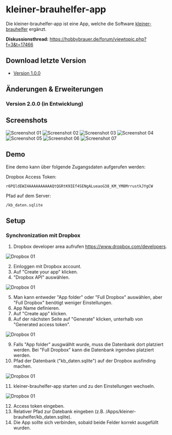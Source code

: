 # kleiner-brauhelfer-app
Die kleiner-brauhelfer-app ist eine App, welche die Software [kleiner-brauhelfer](https://github.com/Gremmel/kleiner-brauhelfer) ergänzt.

**Diskussionsthread:**
https://hobbybrauer.de/forum/viewtopic.php?f=3&t=17466

## Download letzte Version
- [Version 1.0.0](https://github.com/kleiner-brauhelfer/kleiner-brauhelfer-app/releases/tag/v1.0.0)

## Änderungen & Erweiterungen

### Version 2.0.0 (in Entwicklung)

## Screenshots
![Screenshot 01](doc/Screenshot_01.png)
![Screenshot 02](doc/Screenshot_02.png)
![Screenshot 03](doc/Screenshot_03.png)
![Screenshot 04](doc/Screenshot_04.png)
![Screenshot 05](doc/Screenshot_05.png)
![Screenshot 06](doc/Screenshot_06.png)
![Screenshot 07](doc/Screenshot_07.png)

## Demo
Eine demo kann über folgende Zugangsdaten aufgerufen werden:

Dropbox Access Token:
```
r6PQldEWZ4AAAAAAAAAAQtQGRtK9IEf4SENgALueaoG38_KM_YM8MrrustkJYgCW
```
Pfad auf dem Server:
```
/kb_daten.sqlite
```

## Setup
### Synchronization mit Dropbox
1. Dropbox developer area aufrufen https://www.dropbox.com/developers.

![Dropbox 01](doc/Dropbox_01.png)

2. Einloggen mit Dropbox account.
3. Auf "Create your app" klicken.
4. "Dropbox API" auswählen.

![Dropbox 01](doc/Dropbox_02.png)

5. Man kann entweder "App folder" oder "Full Dropbox" auswählen, aber "Full Dropbox" benötigt weniger Einstellungen.
6. App Name definieren.
7. Auf "Create app" klicken.
8. Auf der nächsten Seite auf "Generate" klicken, unterhalb von "Generated access token".

![Dropbox 01](doc/Dropbox_03.png)

9. Falls "App folder" ausgwälhlt wurde, muss die Datenbank dort platziert werden. Bei "Full Dropbox" kann die Datenbank irgendwo platziert werden.
10. Pfad der Datenbank ("kb_daten.sqlite") auf der Dropbox ausfinding machen.

![Dropbox 01](doc/Dropbox_04.png)

11. kleiner-brauhelfer-app starten und zu den Einstellungen wechseln.

![Dropbox 01](doc/Dropbox_05.png)

12. Access token eingeben.
13. Relativer Pfad zur Datebank eingeben (z.B. /Apps/kleiner-brauhelfer/kb_daten.sqlite).
14. Die App sollte sich verbinden, sobald beide Felder korrekt ausgefüllt wurden.
